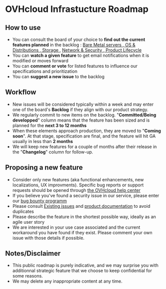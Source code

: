 # OVHcloud Infrastucture Roadmap

## How to use
- You can consult the board of your choice to **find out the current features planned** in the backlog :
[Bare Metal servers ](https://github.com/ovh/infrastructure-roadmap/projects/1 "Bare Metal servers"),[ OS & Distributions ](https://github.com/ovh/infrastructure-roadmap/projects/2 "OS & Distributions"),[ Storage ](https://github.com/ovh/infrastructure-roadmap/projects/3 "Storage"),
[ Network & Security ](https://github.com/ovh/infrastructure-roadmap/projects/4 "Network & Security"),[ Product Lifecycle](https://github.com/ovh/infrastructure-roadmap/projects/5 "Product Lifecycle")
- You can **watch a given feature** to get email notifications when it is modified or moves forward
- You can **comment or vote** for listed features to influence our specifications and prioritization
- You can **suggest a new issue** to the backlog 

## Workflow
- New issues will be considered typically within a week and may enter one of the board's **Backlog** if they align with our product strategy.
- We regularly commit to new items on the backlog. "**Committed/Being developped**" column means that the feature has been sized and is planned for the **next 3 to 12 months**
- When these elements approach production, they are moved to "**Coming soon**". At that stage, specification are final, and the feature will hit GA usually in less than **2 months**
- We will keep new features for a couple of months after their release in the "**Changelog**" column for follow-up.

## Proposing a new feature
- Consider only new features (aka functional enhancements, new localizations, UX improvments). Specific bug reports or support requests should be opened through  [the OVHcloud help center](https://help.ovhcloud.com/en-ie/ "the OVHcloud help center")
- If you believe you've found a security issue in our service, please enter our [bug bounty programm ](https://yeswehack.com/programs/ovh#rules "bug bounty programm ")
- Please consult [Existing issues](https://github.com/ovh/infrastructure-roadmap/issues "Existing issues") and [product documentation](https://docs.ovh.com/gb/en/ "product documentation") to avoid duplicates
- Please describe the feature in the shortest possible way, ideally as an agile user story
- We are interested in your use case associated and the current workaround you have found if they exist. Please comment your own issue with those details if possible. 

## Notes/Disclaimer
- This public roadmap is purely indicative, and we may surprise you with additionnal strategic feature that we choose to keep confidential for some reasons.
- We may delete any inappropriate content at any time.
